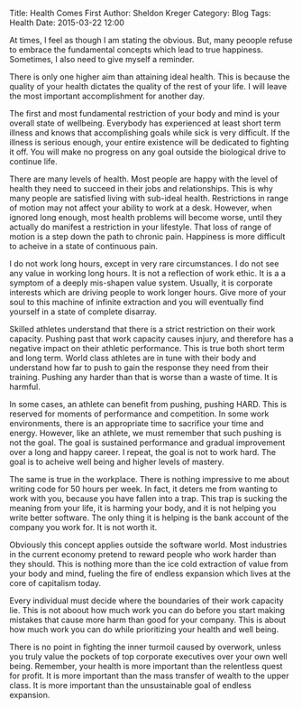 Title: Health Comes First
Author: Sheldon Kreger
Category: Blog
Tags: Health
Date: 2015-03-22 12:00

At times, I feel as though I am stating the obvious. But, many peoople refuse to embrace the fundamental concepts which lead to true happiness. Sometimes, I also need to give myself a reminder.

There is only one higher aim than attaining ideal health. This is because the quality of your health dictates the quality of the rest of your life. I will leave the most important accomplishment for another day.

The first and most fundamental restriction of your body and mind is your overall state of wellbeing. Everybody has experienced at least short term illness and knows that accomplishing goals while sick is very difficult. If the illness is serious enough, your entire existence will be dedicated to fighting it off. You will make no progress on any goal outside the biological drive to continue life.

There are many levels of health. Most people are happy with the level of health they need to succeed in their jobs and relationships. This is why many people are satisfied living with sub-ideal health. Restrictions in range of motion may not affect your ability to work at a desk. However, when ignored long enough, most health problems will become worse, until they actually do manifest a restriction in your lifestyle. That loss of range of motion is a step down the path to chronic pain. Happiness is more difficult to acheive in a state of continuous pain.

I do not work long hours, except in very rare circumstances. I do not see any value in working long hours. It is not a reflection of work ethic. It is a a symptom of a deeply mis-shapen value system. Usually, it is corporate interests which are driving people to work longer hours. Give more of your soul to this machine of infinite extraction and you will eventually find yourself in a state of complete disarray.

Skilled athletes understand that there is a strict restriction on their work capacity. Pushing past that work capacity causes injury, and therefore has a negative impact on their athletic performance. This is true both short term and long term. World class athletes are in tune with their body and understand how far to push to gain the response they need from their training. Pushing any harder than that is worse than a waste of time. It is harmful.

In some cases, an athlete can benefit from pushing, pushing HARD. This is reserved for moments of performance and competition. In some work environments, there is an appropriate time to sacrifice your time and energy. However, like an athlete, we must remember that such pushing is not the goal. The goal is sustained performance and gradual improvement over a long and happy career. I repeat, the goal is not to work hard. The goal is to acheive well being and higher levels of mastery.

The same is true in the workplace. There is nothing impressive to me about writing code for 50 hours per week. In fact, it deters me from wanting to work with you, because you have fallen into a trap. This trap is sucking the meaning from your life, it is harming your body, and it is not helping you write better software. The only thing it is helping is the bank account of the company you work for. It is not worth it.

Obviously this concept applies outside the software world. Most industries in the current economy pretend to reward people who work harder than they should. This is nothing more than the ice cold extraction of value from your body and mind, fueling the fire of endless expansion which lives at the core of capitalism today.

Every individual must decide where the boundaries of their work capacity lie. This is not aboout how much work you can do before you start making mistakes that cause more harm than good for your company. This is about how much work you can do while prioritizing your health and well being. 

There is no point in fighting the inner turmoil caused by overwork, unless you truly value the pockets of top corporate executives over your own well being. Remember, your health is more important than the relentless quest for profit. It is more important than the mass transfer of wealth to the upper class. It is more important than the unsustainable goal of endless expansion.
